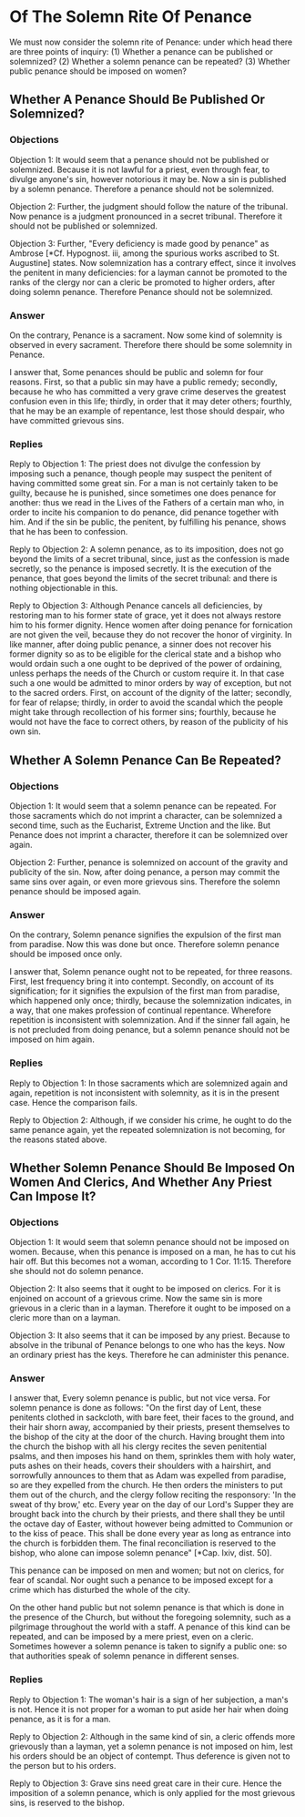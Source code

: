 # Of The Solemn Rite Of Penance

We must now consider the solemn rite of Penance: under which head there are three points of inquiry:
(1) Whether a penance can be published or solemnized?
(2) Whether a solemn penance can be repeated?
(3) Whether public penance should be imposed on women?
## Whether A Penance Should Be Published Or Solemnized?

### Objections

Objection 1: It would seem that a penance should not be published or solemnized. Because it is not lawful for a priest, even through fear, to divulge anyone's sin, however notorious it may be. Now a sin is published by a solemn penance. Therefore a penance should not be solemnized.

Objection 2: Further, the judgment should follow the nature of the tribunal. Now penance is a judgment pronounced in a secret tribunal. Therefore it should not be published or solemnized.

Objection 3: Further, "Every deficiency is made good by penance" as Ambrose [*Cf. Hypognost. iii, among the spurious works ascribed to St. Augustine] states. Now solemnization has a contrary effect, since it involves the penitent in many deficiencies: for a layman cannot be promoted to the ranks of the clergy nor can a cleric be promoted to higher orders, after doing solemn penance. Therefore Penance should not be solemnized.

### Answer

On the contrary, Penance is a sacrament. Now some kind of solemnity is observed in every sacrament. Therefore there should be some solemnity in Penance.

I answer that, Some penances should be public and solemn for four reasons. First, so that a public sin may have a public remedy; secondly, because he who has committed a very grave crime deserves the greatest confusion even in this life; thirdly, in order that it may deter others; fourthly, that he may be an example of repentance, lest those should despair, who have committed grievous sins.

### Replies

Reply to Objection 1: The priest does not divulge the confession by imposing such a penance, though people may suspect the penitent of having committed some great sin. For a man is not certainly taken to be guilty, because he is punished, since sometimes one does penance for another: thus we read in the Lives of the Fathers of a certain man who, in order to incite his companion to do penance, did penance together with him. And if the sin be public, the penitent, by fulfilling his penance, shows that he has been to confession.

Reply to Objection 2: A solemn penance, as to its imposition, does not go beyond the limits of a secret tribunal, since, just as the confession is made secretly, so the penance is imposed secretly. It is the execution of the penance, that goes beyond the limits of the secret tribunal: and there is nothing objectionable in this.

Reply to Objection 3: Although Penance cancels all deficiencies, by restoring man to his former state of grace, yet it does not always restore him to his former dignity. Hence women after doing penance for fornication are not given the veil, because they do not recover the honor of virginity. In like manner, after doing public penance, a sinner does not recover his former dignity so as to be eligible for the clerical state and a bishop who would ordain such a one ought to be deprived of the power of ordaining, unless perhaps the needs of the Church or custom require it. In that case such a one would be admitted to minor orders by way of exception, but not to the sacred orders. First, on account of the dignity of the latter; secondly, for fear of relapse; thirdly, in order to avoid the scandal which the people might take through recollection of his former sins; fourthly, because he would not have the face to correct others, by reason of the publicity of his own sin.
## Whether A Solemn Penance Can Be Repeated?

### Objections

Objection 1: It would seem that a solemn penance can be repeated. For those sacraments which do not imprint a character, can be solemnized a second time, such as the Eucharist, Extreme Unction and the like. But Penance does not imprint a character, therefore it can be solemnized over again.

Objection 2: Further, penance is solemnized on account of the gravity and publicity of the sin. Now, after doing penance, a person may commit the same sins over again, or even more grievous sins. Therefore the solemn penance should be imposed again.

### Answer

On the contrary, Solemn penance signifies the expulsion of the first man from paradise. Now this was done but once. Therefore solemn penance should be imposed once only.

I answer that, Solemn penance ought not to be repeated, for three reasons. First, lest frequency bring it into contempt. Secondly, on account of its signification; for it signifies the expulsion of the first man from paradise, which happened only once; thirdly, because the solemnization indicates, in a way, that one makes profession of continual repentance. Wherefore repetition is inconsistent with solemnization. And if the sinner fall again, he is not precluded from doing penance, but a solemn penance should not be imposed on him again.

### Replies

Reply to Objection 1: In those sacraments which are solemnized again and again, repetition is not inconsistent with solemnity, as it is in the present case. Hence the comparison fails.

Reply to Objection 2: Although, if we consider his crime, he ought to do the same penance again, yet the repeated solemnization is not becoming, for the reasons stated above.
## Whether Solemn Penance Should Be Imposed On Women And Clerics, And Whether Any Priest Can Impose It?

### Objections

Objection 1: It would seem that solemn penance should not be imposed on women. Because, when this penance is imposed on a man, he has to cut his hair off. But this becomes not a woman, according to 1 Cor. 11:15. Therefore she should not do solemn penance.

Objection 2: It also seems that it ought to be imposed on clerics. For it is enjoined on account of a grievous crime. Now the same sin is more grievous in a cleric than in a layman. Therefore it ought to be imposed on a cleric more than on a layman.

Objection 3: It also seems that it can be imposed by any priest. Because to absolve in the tribunal of Penance belongs to one who has the keys. Now an ordinary priest has the keys. Therefore he can administer this penance.

### Answer



I answer that, Every solemn penance is public, but not vice versa. For solemn penance is done as follows: "On the first day of Lent, these penitents clothed in sackcloth, with bare feet, their faces to the ground, and their hair shorn away, accompanied by their priests, present themselves to the bishop of the city at the door of the church. Having brought them into the church the bishop with all his clergy recites the seven penitential psalms, and then imposes his hand on them, sprinkles them with holy water, puts ashes on their heads, covers their shoulders with a hairshirt, and sorrowfully announces to them that as Adam was expelled from paradise, so are they expelled from the church. He then orders the ministers to put them out of the church, and the clergy follow reciting the responsory: 'In the sweat of thy brow,' etc. Every year on the day of our Lord's Supper they are brought back into the church by their priests, and there shall they be until the octave day of Easter, without however being admitted to Communion or to the kiss of peace. This shall be done every year as long as entrance into the church is forbidden them. The final reconciliation is reserved to the bishop, who alone can impose solemn penance" [*Cap. lxiv, dist. 50].

This penance can be imposed on men and women; but not on clerics, for fear of scandal. Nor ought such a penance to be imposed except for a crime which has disturbed the whole of the city.

On the other hand public but not solemn penance is that which is done in the presence of the Church, but without the foregoing solemnity, such as a pilgrimage throughout the world with a staff. A penance of this kind can be repeated, and can be imposed by a mere priest, even on a cleric. Sometimes however a solemn penance is taken to signify a public one: so that authorities speak of solemn penance in different senses.

### Replies

Reply to Objection 1: The woman's hair is a sign of her subjection, a man's is not. Hence it is not proper for a woman to put aside her hair when doing penance, as it is for a man.

Reply to Objection 2: Although in the same kind of sin, a cleric offends more grievously than a layman, yet a solemn penance is not imposed on him, lest his orders should be an object of contempt. Thus deference is given not to the person but to his orders.

Reply to Objection 3: Grave sins need great care in their cure. Hence the imposition of a solemn penance, which is only applied for the most grievous sins, is reserved to the bishop.
